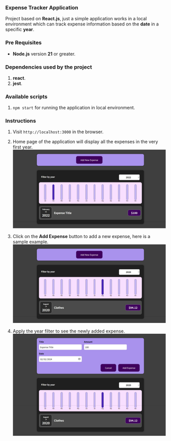 ### Expense Tracker Application

Project based on **React.js**, just a simple application works in a local environment which can track expense information based on the **date** in a specific **year**.

### Pre Requisites

- **Node.js** version **21** or greater.

### Dependencies used by the project

1. **react**.
2. **jest**.

### Available scripts

1. `npm start` for running the application in local environment.

### Instructions

1. Visit `http://localhost:3000` in the browser.

2. Home page of the application will display all the expenses in the very first year. ![Home-Page](./public/instructions/1.jpeg)

3. Click on the **Add Expense** button to add a new expense, here is a sample example. ![Home-Page](./public/instructions/2.jpeg)

4. Apply the year filter to see the newly added expense. ![Home-Page](./public/instructions/3.jpeg)
